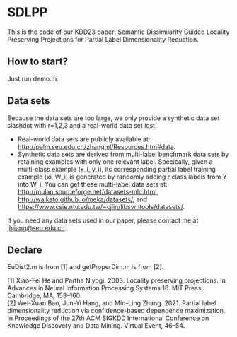 # SDLPP
This is the code of our KDD23 paper: Semantic Dissimilarity Guided Locality Preserving Projections for Partial Label Dimensionality Reduction. 

## How to start?
Just run demo.m.

## Data sets
Because the data sets are too large, we only provide a synthetic data set slashdot with r=1,2,3 and a real-world data set lost.
- Real-world data sets are publicly available at: http://palm.seu.edu.cn/zhangml/Resources.htm#data.
- Synthetic data sets are derived from multi-label benchmark data sets by retaining examples with only one relevant label.
   Specically, given a multi-class example (x_i, y_i), its corresponding partial label training example (xi, W_i) is generated by 
   randomly adding r class labels from Y into W_i. You can get these multi-label data sets at: http://mulan.sourceforge.net/datasets-mlc.html,
   http://waikato.github.io/meka/datasets/, and https://www.csie.ntu.edu.tw/~cjlin/libsvmtools/datasets/.
  
If you need any data sets used in our paper, please contact me at jhjiang@seu.edu.cn.

## Declare
EuDist2.m is from [1] and getProperDim.m is from [2].

[1] Xiao-Fei He and Partha Niyogi. 2003. Locality preserving projections. In Advances in Neural Information Processing Systems 16. MIT Press, Cambridge, MA, 153–160.  
[2] Wei-Xuan Bao, Jun-Yi Hang, and Min-Ling Zhang. 2021. Partial label dimensionality reduction via confidence-based dependence maximization. In Proceedings of the 27th ACM SIGKDD International Conference on Knowledge Discovery and Data Mining. Virtual Event, 46–54.
